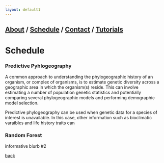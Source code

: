 ```yaml
---
layout: default1
---
```

## [About](index.md) / [Schedule](./Schedule.html) / [Contact](./Contact.html) / [Tutorials](./Tutorials.html)

# Schedule


### Predictive Pyhlogeography

A common approach to understanding the phylogeographic history of an organism, or complex of organisms, is to estimate genetic diversity across a geographic area in which the organism(s) reside. This can involve estimating a number of population genetic statistics and potentially comparing several phylogeographic models and performing demographic model selection.

Predictive phylogeography can be used when genetic data for a species of interest is unavailable. In this case, other information such as bioclimatic varaibles and life history traits can

### Random Forest

informative blurb #2

[back](./)
